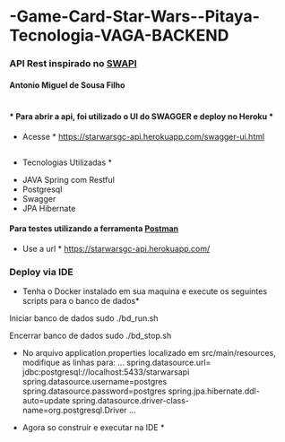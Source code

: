 # -Game-Card-Star-Wars--Pitaya-Tecnologia-VAGA-BACKEND
### API Rest inspirado no [SWAPI](https://swapi.co/)
#### Antonio Miguel de Sousa Filho
#
#### * Para abrir a api, foi utilizado o UI do SWAGGER e deploy no Heroku *
* Acesse * https://starwarsgc-api.herokuapp.com/swagger-ui.html 
##

* Tecnologias Utilizadas *
 - JAVA Spring com Restful
 - Postgresql
 - Swagger
 - JPA Hibernate

#### Para testes utilizando a ferramenta [Postman](https://www.getpostman.com/)
* Use a url * https://starwarsgc-api.herokuapp.com/

### Deploy via IDE

* Tenha o Docker instalado em sua maquina e execute os seguintes scripts para o banco de dados*

Iniciar banco de dados
sudo ./bd_run.sh

Encerrar banco de dados
sudo ./bd_stop.sh

* No arquivo application.properties localizado em src/main/resources, modifique as linhas para:
...
spring.datasource.url= jdbc:postgresql://localhost:5433/starwarsapi
spring.datasource.username=postgres
spring.datasource.password=postgres
spring.jpa.hibernate.ddl-auto=update
spring.datasource.driver-class-name=org.postgresql.Driver
...

* Agora so construir e executar na IDE *